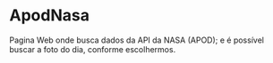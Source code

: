 # ApodNasa
Pagina Web onde busca dados da API da NASA (APOD); e é possível buscar a foto do dia, conforme escolhermos.
![]()
